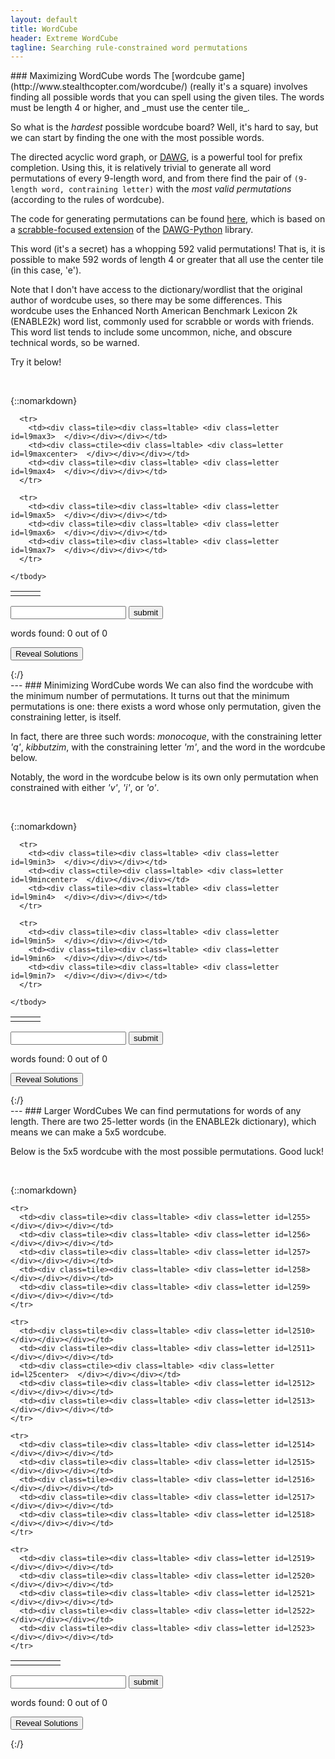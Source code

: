 ```yaml
---
layout: default
title: WordCube
header: Extreme WordCube
tagline: Searching rule-constrained word permutations
---
```

<link rel="stylesheet" type="text/css" href="wordcube.css">

<div markdown="1">
### Maximizing WordCube words
The [wordcube game](http://www.stealthcopter.com/wordcube/) (really it's a square) involves finding all possible words that you can spell using the given tiles. The words must be length 4 or higher, and _must use the center tile_.

So what is the _hardest_ possible wordcube board? Well, it's hard to say, but we can start by finding the one with the most possible words.

The directed acyclic word graph, or [DAWG](https://en.wikipedia.org/wiki/Suffix_automaton), is a powerful tool for prefix completion. Using this, it is relatively trivial to generate all word permutations of every 9-length word, and from there find the pair of `(9-length word, contraining letter)` with the _most valid permutations_ (according to the rules of wordcube).

The code for generating permutations can be found [here](https://github.com/dqlynch/scrabblesolver/blob/master/scrabble_solver/perm_count.py), which is based on a [scrabble-focused extension](https://github.com/dqlynch/scrabblesolver/blob/master/scrabble_solver/scrabble_dawg.py) of the [DAWG-Python](https://github.com/pytries/DAWG-Python) library.

This word (it's a secret) has a whopping 592 valid permutations! That is, it is possible to make 592 words of length 4 or greater that all use the center tile (in this case, 'e').

Note that I don't have access to the dictionary/wordlist that the original author of wordcube uses, so there may be some differences. This wordcube uses the Enhanced North American Benchmark Lexicon 2k (ENABLE2k) word list, commonly used for scrabble or words with friends. This word list tends to include some uncommon, niche, and obscure technical words, so be warned.

Try it below!
</div>
<br>

{::nomarkdown}
<div markdown="0">
  <!-- jquery sdn -->
  <script
    src="https://code.jquery.com/jquery-3.3.1.min.js"
    integrity="sha256-FgpCb/KJQlLNfOu91ta32o/NMZxltwRo8QtmkMRdAu8="
    crossorigin="anonymous"></script>
  <script src="./wordcube.js"></script>

  <!-- Blurb -->

  <!--wordcube table-->
  <!--idfk lol...
    https://stackoverflow.com/questions/20456694/grid-of-responsive-squares/20457076#20457076 -->

  <table class="cube9">
    <tbody>
      <tr>
        <td><div class=tile><div class=ltable> <div class=letter id=l9max0>  </div></div></div></td>
        <td><div class=tile><div class=ltable> <div class=letter id=l9max1>  </div></div></div></td>
        <td><div class=tile><div class=ltable> <div class=letter id=l9max2>  </div></div></div></td>
      </tr>

      <tr>
        <td><div class=tile><div class=ltable> <div class=letter id=l9max3>  </div></div></div></td>
        <td><div class=ctile><div class=ltable> <div class=letter id=l9maxcenter>  </div></div></div></td>
        <td><div class=tile><div class=ltable> <div class=letter id=l9max4>  </div></div></div></td>
      </tr>

      <tr>
        <td><div class=tile><div class=ltable> <div class=letter id=l9max5>  </div></div></div></td>
        <td><div class=tile><div class=ltable> <div class=letter id=l9max6>  </div></div></div></td>
        <td><div class=tile><div class=ltable> <div class=letter id=l9max7>  </div></div></div></td>
      </tr>

    </tbody>
  </table>

  <!-- wordcube input-->
  <p>
    <input type="text" name="word_entry" id="word_entry9max" autocomplete="off" onkeydown="
      if (event.keyCode == 13) {
        $('#submitword9max').click()
      }
    ">
    <input type="submit" id="submitword9max" value="submit" onclick="submitword('9max')">
  </p>

  <!-- Solutions-->
  <p>
    words found: <span id="numfound9max">0</span> out of <span id="totalwords9max">0</span>
  </p>
  <p id="foundwords9max"> </p>

  <p><input type="submit" id="reveal9max" value="Reveal Solutions" onclick="reveal('9max')"></p>
  <p id="solutions9max"> </p>
</div>
{:/}


<div markdown="1">
---
### Minimizing WordCube words
We can also find the wordcube with the minimum number of permutations. It turns out that the minimum permutations is one: there exists a word whose only permutation, given the constraining letter, is itself.

In fact, there are three such words: _monocoque_, with the constraining letter _'q'_, _kibbutzim_, with the constraining letter _'m'_, and the word in the wordcube below.

Notably, the word in the wordcube below is its own only permutation when constrained with either _'v'_, _'i'_, or _'o'_.

</div>
<br>



{::nomarkdown}
<div markdown="0">
  <!--wordcube table-->
  <table class="cube9">
    <tbody>
      <tr>
        <td><div class=tile><div class=ltable> <div class=letter id=l9min0>  </div></div></div></td>
        <td><div class=tile><div class=ltable> <div class=letter id=l9min1>  </div></div></div></td>
        <td><div class=tile><div class=ltable> <div class=letter id=l9min2>  </div></div></div></td>
      </tr>

      <tr>
        <td><div class=tile><div class=ltable> <div class=letter id=l9min3>  </div></div></div></td>
        <td><div class=ctile><div class=ltable> <div class=letter id=l9mincenter>  </div></div></div></td>
        <td><div class=tile><div class=ltable> <div class=letter id=l9min4>  </div></div></div></td>
      </tr>

      <tr>
        <td><div class=tile><div class=ltable> <div class=letter id=l9min5>  </div></div></div></td>
        <td><div class=tile><div class=ltable> <div class=letter id=l9min6>  </div></div></div></td>
        <td><div class=tile><div class=ltable> <div class=letter id=l9min7>  </div></div></div></td>
      </tr>

    </tbody>
  </table>

  <!-- wordcube input-->
  <p>
    <input type="text" name="word_entry" id="word_entry9min" autocomplete="off" onkeydown="
      if (event.keyCode == 13) {
        $('#submitword9min').click()
      }
    ">
    <input type="submit" id="submitword9min" value="submit" onclick="submitword('9min')">
  </p>

  <!-- Solutions-->
  <p>
    words found: <span id="numfound9min">0</span> out of <span id="totalwords9min">0</span>
  </p>
  <p id="foundwords9min"> </p>

  <p><input type="submit" id="reveal9min" value="Reveal Solutions" onclick="reveal('9min')"></p>
  <p id="solutions9min"> </p>
</div>
{:/}



<div markdown="1">
---
### Larger WordCubes
We can find permutations for words of any length. There are two 25-letter words (in the ENABLE2k dictionary), which means we can make a 5x5 wordcube.

Below is the 5x5 wordcube with the most possible permutations. Good luck!
</div>
<br>

{::nomarkdown}
<table class="cube25">
  <tbody>
    <tr>
      <td><div class=tile><div class=ltable> <div class=letter id=l250>  </div></div></div></td>
      <td><div class=tile><div class=ltable> <div class=letter id=l251>  </div></div></div></td>
      <td><div class=tile><div class=ltable> <div class=letter id=l252>  </div></div></div></td>
      <td><div class=tile><div class=ltable> <div class=letter id=l253>  </div></div></div></td>
      <td><div class=tile><div class=ltable> <div class=letter id=l254>  </div></div></div></td>
    </tr>

    <tr>
      <td><div class=tile><div class=ltable> <div class=letter id=l255>  </div></div></div></td>
      <td><div class=tile><div class=ltable> <div class=letter id=l256>  </div></div></div></td>
      <td><div class=tile><div class=ltable> <div class=letter id=l257>  </div></div></div></td>
      <td><div class=tile><div class=ltable> <div class=letter id=l258>  </div></div></div></td>
      <td><div class=tile><div class=ltable> <div class=letter id=l259>  </div></div></div></td>
    </tr>

    <tr>
      <td><div class=tile><div class=ltable> <div class=letter id=l2510>  </div></div></div></td>
      <td><div class=tile><div class=ltable> <div class=letter id=l2511>  </div></div></div></td>
      <td><div class=ctile><div class=ltable> <div class=letter id=l25center>  </div></div></div></td>
      <td><div class=tile><div class=ltable> <div class=letter id=l2512>  </div></div></div></td>
      <td><div class=tile><div class=ltable> <div class=letter id=l2513>  </div></div></div></td>
    </tr>

    <tr>
      <td><div class=tile><div class=ltable> <div class=letter id=l2514>  </div></div></div></td>
      <td><div class=tile><div class=ltable> <div class=letter id=l2515>  </div></div></div></td>
      <td><div class=tile><div class=ltable> <div class=letter id=l2516>  </div></div></div></td>
      <td><div class=tile><div class=ltable> <div class=letter id=l2517>  </div></div></div></td>
      <td><div class=tile><div class=ltable> <div class=letter id=l2518>  </div></div></div></td>
    </tr>

    <tr>
      <td><div class=tile><div class=ltable> <div class=letter id=l2519>  </div></div></div></td>
      <td><div class=tile><div class=ltable> <div class=letter id=l2520>  </div></div></div></td>
      <td><div class=tile><div class=ltable> <div class=letter id=l2521>  </div></div></div></td>
      <td><div class=tile><div class=ltable> <div class=letter id=l2522>  </div></div></div></td>
      <td><div class=tile><div class=ltable> <div class=letter id=l2523>  </div></div></div></td>
    </tr>

  </tbody>
</table>

<!-- wordcube input-->
<p>
  <input type="text" name="word_entry" id="word_entry25" autocomplete="off" onkeydown="
    if (event.keyCode == 13) {
      $('#submitword25').click()
    }
  ">
  <input type="submit" id="submitword25" value="submit" onclick="submitword('25')">
</p>

<!-- Solutions-->
<p>
  words found: <span id="numfound25">0</span> out of <span id="totalwords25">0</span>
</p>
<p id="foundwords25"> </p>

<p><input type="submit" id="reveal25" value="Reveal Solutions" onclick="reveal('25')"></p>
<p id="solutions25"> </p>
{:/}
